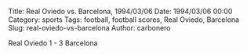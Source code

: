 Title: Real Oviedo vs. Barcelona, 1994/03/06
Date: 1994/03/06 00:00
Category: sports
Tags: football, football scores, Real Oviedo, Barcelona
Slug: real-oviedo-vs-barcelona
Author: carbonero


Real Oviedo 1 - 3 Barcelona
